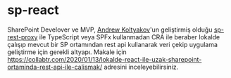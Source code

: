 # sp-react
SharePoint Develover ve MVP, [Andrew Koltyakov](https://github.com/koltyakov)'un geliştirmiş olduğu [sp-rest-proxy](https://github.com/koltyakov/sp-rest-proxy) ile TypeScript veya SPFx kullanmadan CRA ile beraber lokalde çalışıp mevcut bir SP ortamından rest api kullanarak veri çekip uygulama geliştirme için gerekli altyapı. Makale için https://collabtr.com/2020/01/13/lokalde-react-ile-uzak-sharepoint-ortaminda-rest-api-ile-calismak/ adresini inceleyebilirsiniz. 
